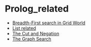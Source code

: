 # Prolog_related
- [Breadth-First search in Grid World](https://github.com/Ethan9030/Prolog_related/blob/main/search_bf.md)
- [List related](https://github.com/Ethan9030/Prolog_related/blob/main/Prolog_List.md)
- [The Cut and Negation](https://github.com/Ethan9030/Prolog_related/blob/main/The%20cut%20%26%20Negation.md)
- [The Graph Search](https://github.com/Ethan9030/Prolog_related/blob/main/Graph%20search.md)
